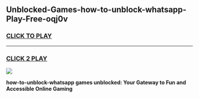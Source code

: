 
## Unblocked-Games-how-to-unblock-whatsapp-Play-Free-oqj0v
<h3>
<a href="https://premium76.site?title=how-to-unblock-whatsapp&ref=20M">CLICK TO PLAY</a></h3>
<hr>

<h3>
<a href="https://premium76.site?title=how-to-unblock-whatsapp&ref=20M">CLICK 2 PLAY</a>
  
</h3>

<a href="https://premium76.site?title=how-to-unblock-whatsapp&ref=19M"><img src="https://clearcache.store/games.png"></a>


**how-to-unblock-whatsapp games unblocked: Your Gateway to Fun and Accessible Online Gaming**
